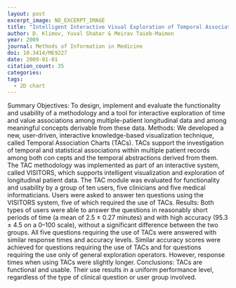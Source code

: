 ```yaml
---
layout: post
excerpt_image: NO_EXCERPT_IMAGE
title: "Intelligent Interactive Visual Exploration of Temporal Associations among Multiple Time-oriented Patient Records"
author: D. Klimov, Yuval Shahar & Meirav Taieb-Maimon
year: 2009
journal: Methods of Information in Medicine
doi: 10.3414/ME9227
date: 2009-01-01
citation_count: 35
categories:
tags:
  - 2D chart
---
```

Summary Objectives: To design, implement and evaluate the functionality and usability of a methodology and a tool for interactive exploration of time and value associations among multiple-patient longitudinal data and among meaningful concepts derivable from these data. Methods: We developed a new, user-driven, interactive knowledge-based visualization technique, called Temporal Association Charts (TACs). TACs support the investigation of temporal and statistical associations within multiple patient records among both con cepts and the temporal abstractions derived from them. The TAC methodology was implemented as part of an interactive system, called VISITORS, which supports intelligent visualization and exploration of longitudinal patient data. The TAC module was evaluated for functionality and usability by a group of ten users, five clinicians and five medical informaticians. Users were asked to answer ten questions using the VISITORS system, five of which required the use of TACs. Results: Both types of users were able to answer the questions in reasonably short periods of time (a mean of 2.5 ± 0.27 minutes) and with high accuracy (95.3 ± 4.5 on a 0–100 scale), without a significant difference between the two groups. All five questions requiring the use of TACs were answered with similar response times and accuracy levels. Similar accuracy scores were achieved for questions requiring the use of TACs and for questions requiring the use only of general exploration operators. However, response times when using TACs were slightly longer. Conclusions: TACs are functional and usable. Their use results in a uniform performance level, regardless of the type of clinical question or user group involved.
